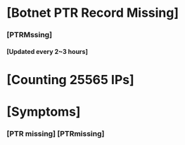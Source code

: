 # [Botnet PTR Record Missing]
### [PTRMssing]
#### [Updated every 2~3 hours]

# [Counting 25565 IPs]

# [Symptoms] 
###   [PTR missing] [PTRmissing]
